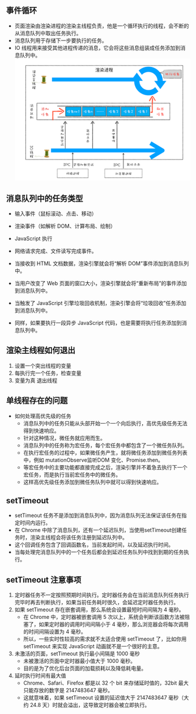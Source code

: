 ## 事件循环
- 页面渲染由渲染进程的渲染主线程负责，他是一个循环执行的线程，会不断的从消息队列中取出任务执行。
- 消息队列用于存储下一步要执行的任务。
- IO 线程用来接受其他进程传递的消息，它会将这些消息组装成任务添加到消息队列中。
![](images/2021-09-22-15-49-13.png)

## 消息队列中的任务类型
- 输入事件（鼠标滚动、点击、移动）
- 渲染事件（如解析 DOM、计算布局、绘制）
- JavaScript 执行
- 网络请求完成、文件读写完成事件。
  
- 当接收到 HTML 文档数据，渲染引擎就会将“解析 DOM”事件添加到消息队列中。
- 当用户改变了 Web 页面的窗口大小，渲染引擎就会将“重新布局”的事件添加到消息队列中。
- 当触发了 JavaScript 引擎垃圾回收机制，渲染引擎会将“垃圾回收”任务添加到消息队列中。
- 同样，如果要执行一段异步 JavaScript 代码，也是需要将执行任务添加到消息队列中。
  
## 渲染主线程如何退出
1. 设置一个突出线程的变量
2. 每执行完一个任务，检查变量
3. 变量为真 退出线程
   
## 单线程存在的问题
- 如何处理高优先级的任务
  - 消息队列中的任务只能从头部开始一个一个向后执行，高优先级任务无法得到快速响应。
  - 针对这种情况，微任务就应用而生。
  - 消息队列中的任务称为宏任务，每个宏任务中都包含了一个微任务队列。
  - 在执行宏任务的过程中，如果微任务产生，就将微任务添加到微任务列表中，例如 mutationObserve监听DOM 变化、Promise.then。
  - 等宏任务中的主要功能都直接完成之后，渲染引擎并不着急去执行下一个宏任务，而是执行当前宏任务中的微任务。
  - 这样高优先级任务添加到微任务队列中就可以得到快速响应。


## setTimeout
- setTimeout 任务不是添加到消息队列中，因为消息队列无法保证该任务在指定时间内运行。
- 在 Chrome 中除了消息队列，还有一个延迟队列，当使用setTimeout创建任务时，渲染主线程会将该任务注册到延迟队列中。
- 这个回调任务包含了回调函数名，当前发起时间，以及延迟执行时间。
- 当每处理完消息队列中的一个任务后都会到延迟任务队列中找到到期的任务执行。

## setTimeout 注意事项
1. 定时器任务不一定按照预期时间执行。定时器任务会在当前消息队列任务执行完毕时再去判断执行，如果当前任务耗时很久，会延迟定时器任务执行。
2. 如果 setTimeout 存在嵌套调用，那么系统会设置最短时间间隔为 4 毫秒。
   - 在 Chrome 中，定时器被嵌套调用 5 次以上，系统会判断该函数方法被阻塞了，如果定时器的调用时间间隔小于 4 毫秒，那么浏览器会将每次调用的时间间隔设置为 4 毫秒。
   - 所以，一些实时性较高的需求就不太适合使用 setTimeout 了，比如你用 setTimeout 来实现 JavaScript 动画就不是一个很好的主意。
3. 未激活的页面，setTimeout 执行最小间隔是 1000 毫秒
   - 未被激活的页面中定时器最小值大于 1000 毫秒。
   - 目的是为了优化后台页面的加载损耗以及降低耗电量。
4. 延时执行时间有最大值
   - Chrome、Safari、Firefox 都是以 32 个 bit 来存储延时值的，32bit 最大只能存放的数字是 2147483647 毫秒。
   - 这就意味着，如果 setTimeout 设置的延迟值大于 2147483647 毫秒（大约 24.8 天）时就会溢出，这导致定时器会被立即执行。